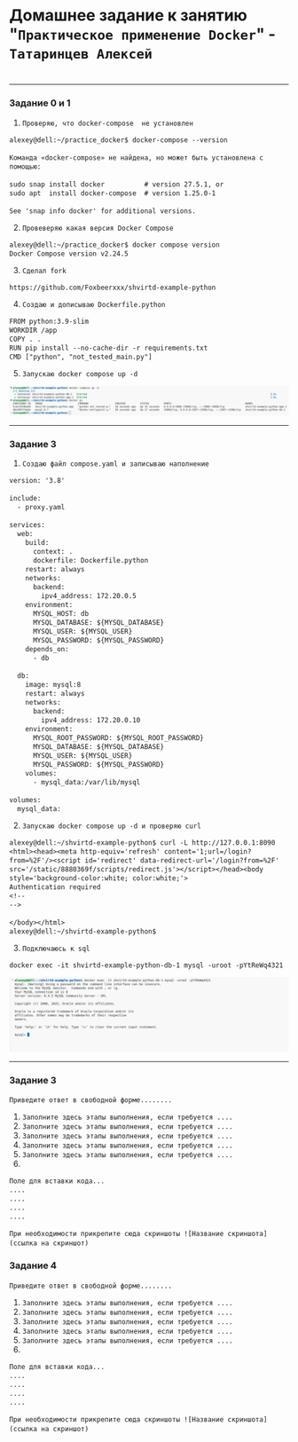 # Домашнее задание к занятию "`Практическое применение Docker`" - `Татаринцев Алексей`


#
---

### Задание 0 и 1


1. `Проверяю, что docker-compose  не установлен`
```
alexey@dell:~/practice_docker$ docker-compose --version

Команда «docker-compose» не найдена, но может быть установлена с помощью:

sudo snap install docker          # version 27.5.1, or
sudo apt  install docker-compose  # version 1.25.0-1

See 'snap info docker' for additional versions.

```


2. `Провеверяю какая версия Docker Compose `
```
alexey@dell:~/practice_docker$ docker compose version
Docker Compose version v2.24.5
```
3. `Сделал fork`
```
https://github.com/Foxbeerxxx/shvirtd-example-python
```
4. `Создаю и дописываю Dockerfile.python`
```
FROM python:3.9-slim
WORKDIR /app
COPY . .
RUN pip install --no-cache-dir -r requirements.txt
CMD ["python", "not_tested_main.py"] 
```
5. `Запускаю docker compose up -d`

![1](https://github.com/Foxbeerxxx/practice_docker/blob/main/img/img1.png)


---

### Задание 3


1. `Создаю файл compose.yaml и записываю наполнение`
```
version: '3.8'

include:
  - proxy.yaml

services:
  web:
    build:
      context: .
      dockerfile: Dockerfile.python
    restart: always
    networks:
      backend:
        ipv4_address: 172.20.0.5
    environment:
      MYSQL_HOST: db
      MYSQL_DATABASE: ${MYSQL_DATABASE}
      MYSQL_USER: ${MYSQL_USER}
      MYSQL_PASSWORD: ${MYSQL_PASSWORD}
    depends_on:
      - db

  db:
    image: mysql:8
    restart: always
    networks:
      backend:
        ipv4_address: 172.20.0.10
    environment:
      MYSQL_ROOT_PASSWORD: ${MYSQL_ROOT_PASSWORD}
      MYSQL_DATABASE: ${MYSQL_DATABASE}
      MYSQL_USER: ${MYSQL_USER}
      MYSQL_PASSWORD: ${MYSQL_PASSWORD}
    volumes:
      - mysql_data:/var/lib/mysql

volumes:
  mysql_data:
```
2. `Запускаю docker compose up -d и проверяю curl`

```
alexey@dell:~/shvirtd-example-python$ curl -L http://127.0.0.1:8090
<html><head><meta http-equiv='refresh' content='1;url=/login?from=%2F'/><script id='redirect' data-redirect-url='/login?from=%2F' src='/static/8880369f/scripts/redirect.js'></script></head><body style='background-color:white; color:white;'>
Authentication required
<!--
-->

</body></html>                                                                                                                                                                                                                                                                                                            alexey@dell:~/shvirtd-example-python$ 

```


3. `Подключаюсь к sql`
```
docker exec -it shvirtd-example-python-db-1 mysql -uroot -pYtReWq4321
```
![2](https://github.com/Foxbeerxxx/practice_docker/blob/main/img/img2.png)


---

### Задание 3

`Приведите ответ в свободной форме........`

1. `Заполните здесь этапы выполнения, если требуется ....`
2. `Заполните здесь этапы выполнения, если требуется ....`
3. `Заполните здесь этапы выполнения, если требуется ....`
4. `Заполните здесь этапы выполнения, если требуется ....`
5. `Заполните здесь этапы выполнения, если требуется ....`
6. 

```
Поле для вставки кода...
....
....
....
....
```

`При необходимости прикрепитe сюда скриншоты
![Название скриншота](ссылка на скриншот)`

### Задание 4

`Приведите ответ в свободной форме........`

1. `Заполните здесь этапы выполнения, если требуется ....`
2. `Заполните здесь этапы выполнения, если требуется ....`
3. `Заполните здесь этапы выполнения, если требуется ....`
4. `Заполните здесь этапы выполнения, если требуется ....`
5. `Заполните здесь этапы выполнения, если требуется ....`
6. 

```
Поле для вставки кода...
....
....
....
....
```

`При необходимости прикрепитe сюда скриншоты
![Название скриншота](ссылка на скриншот)`
